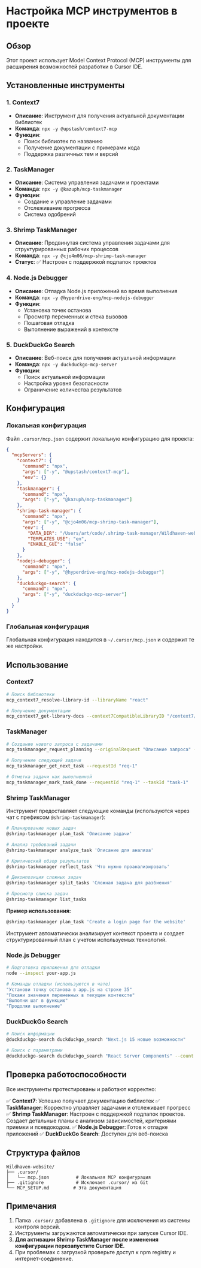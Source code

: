 # Настройка MCP инструментов в проекте

## Обзор

Этот проект использует Model Context Protocol (MCP) инструменты для расширения возможностей разработки в Cursor IDE.

## Установленные инструменты

### 1. Context7

- **Описание**: Инструмент для получения актуальной документации библиотек
- **Команда**: `npx -y @upstash/context7-mcp`
- **Функции**:
  - Поиск библиотек по названию
  - Получение документации с примерами кода
  - Поддержка различных тем и версий

### 2. TaskManager

- **Описание**: Система управления задачами и проектами
- **Команда**: `npx -y @kazuph/mcp-taskmanager`
- **Функции**:
  - Создание и управление задачами
  - Отслеживание прогресса
  - Система одобрений

### 3. Shrimp TaskManager

- **Описание**: Продвинутая система управления задачами для структурированных рабочих процессов
- **Команда**: `npx -y @cjo4m06/mcp-shrimp-task-manager`
- **Статус**: ✅ Настроен с поддержкой подпапок проектов

### 4. Node.js Debugger

- **Описание**: Отладка Node.js приложений во время выполнения
- **Команда**: `npx -y @hyperdrive-eng/mcp-nodejs-debugger`
- **Функции**:
  - Установка точек останова
  - Просмотр переменных и стека вызовов
  - Пошаговая отладка
  - Выполнение выражений в контексте

### 5. DuckDuckGo Search

- **Описание**: Веб-поиск для получения актуальной информации
- **Команда**: `npx -y duckduckgo-mcp-server`
- **Функции**:
  - Поиск актуальной информации
  - Настройка уровня безопасности
  - Ограничение количества результатов

## Конфигурация

### Локальная конфигурация

Файл `.cursor/mcp.json` содержит локальную конфигурацию для проекта:

```json
{
  "mcpServers": {
    "context7": {
      "command": "npx",
      "args": ["-y", "@upstash/context7-mcp"],
      "env": {}
    },
    "taskmanager": {
      "command": "npx",
      "args": ["-y", "@kazuph/mcp-taskmanager"]
    },
    "shrimp-task-manager": {
      "command": "npx",
      "args": ["-y", "@cjo4m06/mcp-shrimp-task-manager"],
      "env": {
        "DATA_DIR": "/Users/art/code/.shrimp-task-manager/Wildhaven-website",
        "TEMPLATES_USE": "en",
        "ENABLE_GUI": "false"
      }
    },
    "nodejs-debugger": {
      "command": "npx",
      "args": ["-y", "@hyperdrive-eng/mcp-nodejs-debugger"]
    },
    "duckduckgo-search": {
      "command": "npx",
      "args": ["-y", "duckduckgo-mcp-server"]
    }
  }
}
```

### Глобальная конфигурация

Глобальная конфигурация находится в `~/.cursor/mcp.json` и содержит те же настройки.

## Использование

### Context7

```bash
# Поиск библиотеки
mcp_context7_resolve-library-id --libraryName "react"

# Получение документации
mcp_context7_get-library-docs --context7CompatibleLibraryID "/context7/react_dev" --topic "hooks" --tokens 2000
```

### TaskManager

```bash
# Создание нового запроса с задачами
mcp_taskmanager_request_planning --originalRequest "Описание запроса" --tasks "[{'title': 'Задача 1', 'description': 'Описание задачи'}]"

# Получение следующей задачи
mcp_taskmanager_get_next_task --requestId "req-1"

# Отметка задачи как выполненной
mcp_taskmanager_mark_task_done --requestId "req-1" --taskId "task-1"
```

### Shrimp TaskManager

Инструмент предоставляет следующие команды (используются через чат с префиксом `@shrimp-taskmanager`):

```bash
# Планирование новых задач
@shrimp-taskmanager plan_task 'Описание задачи'

# Анализ требований задачи
@shrimp-taskmanager analyze_task 'Описание для анализа'

# Критический обзор результатов
@shrimp-taskmanager reflect_task 'Что нужно проанализировать'

# Декомпозиция сложных задач
@shrimp-taskmanager split_tasks 'Сложная задача для разбиения'

# Просмотр списка задач
@shrimp-taskmanager list_tasks
```

**Пример использования:**

```bash
@shrimp-taskmanager plan_task 'Create a login page for the website'
```

Инструмент автоматически анализирует контекст проекта и создает структурированный план с учетом используемых технологий.

### Node.js Debugger

```bash
# Подготовка приложения для отладки
node --inspect your-app.js

# Команды отладки (используются в чате)
"Установи точку останова в app.js на строке 35"
"Покажи значения переменных в текущем контексте"
"Выполни шаг в функцию"
"Продолжи выполнение"
```

### DuckDuckGo Search

```bash
# Поиск информации
@duckduckgo-search duckduckgo_search "Next.js 15 новые возможности"

# Поиск с параметрами
@duckduckgo-search duckduckgo_search "React Server Components" --count 5 --safeSearch strict
```

## Проверка работоспособности

Все инструменты протестированы и работают корректно:

✅ **Context7**: Успешно получает документацию библиотек
✅ **TaskManager**: Корректно управляет задачами и отслеживает прогресс
✅ **Shrimp TaskManager**: Настроен с поддержкой подпапок проектов. Создает детальные планы с анализом зависимостей, критериями приемки и псевдокодом.
✅ **Node.js Debugger**: Готов к отладке приложений
✅ **DuckDuckGo Search**: Доступен для веб-поиска

## Структура файлов

```
Wildhaven-website/
├── .cursor/
│   └── mcp.json          # Локальная MCP конфигурация
├── .gitignore            # Исключает .cursor/ из Git
└── MCP_SETUP.md         # Эта документация
```

## Примечания

1. Папка `.cursor/` добавлена в `.gitignore` для исключения из системы контроля версий.
2. Инструменты загружаются автоматически при запуске Cursor IDE.
3. **Для активации Shrimp TaskManager после изменения конфигурации перезапустите Cursor IDE.**
4. При проблемах с загрузкой проверьте доступ к npm registry и интернет-соединение.
